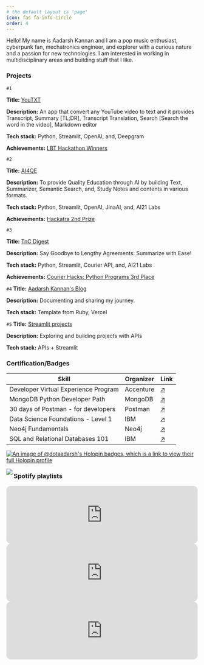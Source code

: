 ```yaml
---
# the default layout is 'page'
icon: fas fa-info-circle
order: 4
---
```


Hello! My name is Aadarsh Kannan and I am a pop music enthusiast, cyberpunk fan, mechatronics engineer, and explorer with a curious nature and a passion for new technologies. I am interested in working in multidisciplinary areas and building stuff that I like.

### Projects

`#1`

**Title:**  [YouTXT](https://github.com/dotAadarsh/YouTXT)

**Description:** An app that convert any YouTube video to text and it provides Transcript, Summary [TL;DR], Transcript Translation, Search [Search the word in the video], Markdown editor

**Tech stack:** Python, Streamlit, OpenAI, and, Deepgram

**Achievements:**  [LBT Hackathon Winners](https://blog.deepgram.com/announcing-our-learn-build-teach-hackathon-winners/)

`#2`

**Title:**  [AI4QE](https://github.com/dotAadarsh/AI4QE)

**Description:** To provide Quality Education through AI by building Text, Summarizer, Semantic Search, and, Study Notes and contents in various formats.

**Tech stack:** Python, Streamlit, OpenAI, JinaAI, and, AI21 Labs

**Achievements:**  [Hackatra 2nd Prize](https://devpost.com/software/ai4qe)

`#3`

**Title:**  [TnC Digest](https://github.com/dotAadarsh/TnC-Digest)

**Description:** Say Goodbye to Lengthy Agreements: Summarize with Ease!

**Tech stack:** Python, Streamlit, Courier API, and, AI21 Labs

**Achievements:**  [Courier Hacks: Python Programs 3rd Place](https://devpost.com/software/tnc-digest)

`#4`
**Title:**  [Aadarsh Kannan's Blog](https://www.aadarshkannan.tech/)

**Description:** Documenting and sharing my journey.

**Tech stack:** Template from Ruby, Vercel

`#5`
**Title:**  [Streamlit projects](https://github.com/dotAadarsh/streamlit-projects)

**Description:** Exploring and building projects with APIs

**Tech stack:** APIs + Streamlit


### Certification/Badges

| Skill | Organizer | Link |
|--|--|--|
| Developer Virtual Experience Program| Accenture|[↗️](https://forage-uploads-prod.s3.amazonaws.com/completion-certificates/Accenture%20Nordics/PxenP4rHNE6Bh4nQz_Accenture%20Nordics_2omuraDWNDR8MeCDq_1673819731648_completion_certificate.pdf)|
|MongoDB Python Developer Path| MongoDB | [↗️](https://learn.mongodb.com/c/FxXu91G2QWKd3ryIA0lfkQ)|
|30 days of Postman - for developers| Postman |[↗️](https://badgr.com/public/assertions/zTkhg94PQMSjuzpb08ynSg)|
|Data Science Foundations - Level 1|IBM|[↗️](https://www.credly.com/badges/fad8873b-1c2a-4705-b5d1-d6eb4e24502a?source=linked_in_profile)|
|Neo4j Fundamentals|Neo4j|[↗️](https://graphacademy.neo4j.com/u/396b9515-379d-41a1-9e26-dfe97d1930a3/neo4j-fundamentals/)|
|SQL and Relational Databases 101|IBM |[↗️](https://courses.yl-ptech.skillsnetwork.site/certificates/f0f5906b4ed9468e868ee90d44750265)|

[![An image of @dotaadarsh's Holopin badges, which is a link to view their full Holopin profile](https://holopin.me/dotaadarsh)](https://holopin.io/@dotaadarsh)


<div  align="center"><img  src="https://github-readme-stats.vercel.app/api?username=dotaadarsh&show_icons=true&count_private=true&hide_border=true"  align="left"  /></div>


### Spotify playlists

<iframe style="border-radius:12px" src="https://open.spotify.com/embed/playlist/57qw5cTFY3U7HHBvyyTHE6?utm_source=generator&theme=0" width="100%" height="152" frameBorder="0" allowfullscreen="" allow="autoplay; clipboard-write; encrypted-media; fullscreen; picture-in-picture" loading="lazy"></iframe>

<iframe style="border-radius:12px" src="https://open.spotify.com/embed/playlist/5u7LYmutZjbq8GpG8wG7pG?utm_source=generator&theme=0" width="100%" height="152" frameBorder="0" allowfullscreen="" allow="autoplay; clipboard-write; encrypted-media; fullscreen; picture-in-picture" loading="lazy"></iframe>

<iframe style="border-radius:12px" src="https://open.spotify.com/embed/playlist/1f5KbNLUWXjE360fnSKXvR?utm_source=generator&theme=0" width="100%" height="152" frameBorder="0" allowfullscreen="" allow="autoplay; clipboard-write; encrypted-media; fullscreen; picture-in-picture" loading="lazy"></iframe>